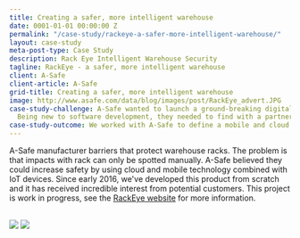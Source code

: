 ```yaml
---
title: Creating a safer, more intelligent warehouse
date: 0001-01-01 00:00:00 Z
permalink: "/case-study/rackeye-a-safer-more-intelligent-warehouse/"
layout: case-study
meta-post-type: Case Study
description: Rack Eye Intelligent Warehouse Security
tagline: RackEye - a safer, more intelligent warehouse
client: A-Safe
client-article: A-Safe
grid-title: Creating a safer, more intelligent warehouse
image: http://www.asafe.com/data/blog/images/post/RackEye_advert.JPG
case-study-challenge: A-Safe wanted to launch a ground-breaking digital warehouse safety solution.
  Being new to software development, they needed to find with a partner who could offer all the advice and skills needed to deliver a result in time for their trade exhibitions.
case-study-outcome: We worked with A-Safe to define a mobile and cloud based product that would work for their customers. We delivered all software components, and supported them through trials and demos at exhibitions.
---
```


A-Safe manufacturer barriers that protect warehouse racks. The problem is that impacts with rack can only be spotted manually.
A-Safe believed they could increase safety by using cloud and mobile technology combined with IoT devices.
Since early 2016, we've developed this product from scratch and it has received incredible interest from potential customers.
This project is work in progress, see the [RackEye website](http://www.asafe.com/news/post/201/a-safe-introduces-a-revolution-in-rack-protection-at-cemat) for more information.

<br/>
<img src="http://d9hhrg4mnvzow.cloudfront.net/rackeye.asafe.com/uk/eac5e141-rack-eye-2_073073073073000000.jpg">
<img src="http://d9hhrg4mnvzow.cloudfront.net/rackeye.asafe.com/uk/1c57aa7e-rackeye_074074074074000000.jpg"/>

